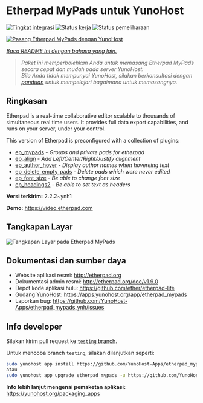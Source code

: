 <!--
N.B.: README ini dibuat secara otomatis oleh <https://github.com/YunoHost/apps/tree/master/tools/readme_generator>
Ini TIDAK boleh diedit dengan tangan.
-->

# Etherpad MyPads untuk YunoHost

[![Tingkat integrasi](https://dash.yunohost.org/integration/etherpad_mypads.svg)](https://ci-apps.yunohost.org/ci/apps/etherpad_mypads/) ![Status kerja](https://ci-apps.yunohost.org/ci/badges/etherpad_mypads.status.svg) ![Status pemeliharaan](https://ci-apps.yunohost.org/ci/badges/etherpad_mypads.maintain.svg)

[![Pasang Etherpad MyPads dengan YunoHost](https://install-app.yunohost.org/install-with-yunohost.svg)](https://install-app.yunohost.org/?app=etherpad_mypads)

*[Baca README ini dengan bahasa yang lain.](./ALL_README.md)*

> *Paket ini memperbolehkan Anda untuk memasang Etherpad MyPads secara cepat dan mudah pada server YunoHost.*  
> *Bila Anda tidak mempunyai YunoHost, silakan berkonsultasi dengan [panduan](https://yunohost.org/install) untuk mempelajari bagaimana untuk memasangnya.*

## Ringkasan

Etherpad is a real-time collaborative editor scalable to thousands of simultaneous real time users. It provides full data export capabilities, and runs on your server, under your control.

This version of Etherpad is preconfigured with a collection of plugins: 

- [ep_mypads](https://www.npmjs.com/package/ep_mypads) - *Groups and private pads for etherpad*
- [ep_align](https://www.npmjs.com/package/ep_align) - *Add Left/Center/Right/Justify alignment*
- [ep_author_hover](https://www.npmjs.com/package/ep_author_hover) - *Display author names when hovereing text*
- [ep_delete_empty_pads](https://www.npmjs.com/package/ep_delete_empty_pads) - *Delete pads which were never edited*
- [ep_font_size](https://www.npmjs.com/package/ep_font_size) - *Be able to change font size*
- [ep_headings2](https://www.npmjs.com/package/ep_headings2) - *Be able to set text as headers*



**Versi terkirim:** 2.2.2~ynh1

**Demo:** <https://video.etherpad.com>

## Tangkapan Layar

![Tangkapan Layar pada Etherpad MyPads](./doc/screenshots/etherpad_demo.gif)

## Dokumentasi dan sumber daya

- Website aplikasi resmi: <http://etherpad.org>
- Dokumentasi admin resmi: <http://etherpad.org/doc/v1.9.0>
- Depot kode aplikasi hulu: <https://github.com/ether/etherpad-lite>
- Gudang YunoHost: <https://apps.yunohost.org/app/etherpad_mypads>
- Laporkan bug: <https://github.com/YunoHost-Apps/etherpad_mypads_ynh/issues>

## Info developer

Silakan kirim pull request ke [`testing` branch](https://github.com/YunoHost-Apps/etherpad_mypads_ynh/tree/testing).

Untuk mencoba branch `testing`, silakan dilanjutkan seperti:

```bash
sudo yunohost app install https://github.com/YunoHost-Apps/etherpad_mypads_ynh/tree/testing --debug
atau
sudo yunohost app upgrade etherpad_mypads -u https://github.com/YunoHost-Apps/etherpad_mypads_ynh/tree/testing --debug
```

**Info lebih lanjut mengenai pemaketan aplikasi:** <https://yunohost.org/packaging_apps>
